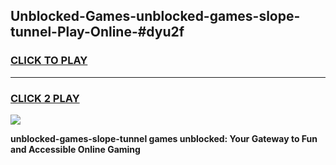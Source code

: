 
## Unblocked-Games-unblocked-games-slope-tunnel-Play-Online-#dyu2f
<h3>
<a href="https://premium.freeplayer.one?title=unblocked-games-slope-tunnel&ref=27F">CLICK TO PLAY</a></h3>
<hr>

<h3>
<a href="https://premium.freeplayer.one?title=unblocked-games-slope-tunnel&ref=27F">CLICK 2 PLAY</a>
  
</h3>

<a href="https://premium.freeplayer.one?title=unblocked-games-slope-tunnel&ref=27F"><img src="https://clearcache.store/games.png"></a>


**unblocked-games-slope-tunnel games unblocked: Your Gateway to Fun and Accessible Online Gaming**
